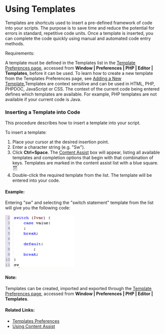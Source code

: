 # Using Templates

<!--context:using_templates-->

Templates are shortcuts used to insert a pre-defined framework of code into your scripts. The purpose is to save time and reduce the potential for errors in standard, repetitive code units. Once a template is inserted, you can complete the code quickly using manual and automated code entry methods.

Requirements:

A template must be defined in the Templates list in the [Template Preferences page](../032-reference/032-preferences/040-editor/064-templates.md), accessed from **Window | Preferences | PHP | Editor | Templates**, before it can be used. To learn how to create a new template from the Templates Preferences page, see [Adding a New Template.](../032-reference/032-preferences/040-editor/064-templates.md#Adding_new_templates)Templates are context sensitive and can be used in HTML, PHP, PHPDOC, JavaScript or CSS. The context of the current code being entered defines which templates are available. For example, PHP templates are not available if your current code is Java.

### Inserting a Template into Code

This procedure describes how to insert a template into your script.

<!--ref-start-->

To insert a template:

 1. Place your cursor at the desired insertion point.
 2. Enter a character string (e.g. "Sw").
 3. Click **Ctrl+Space**.   The [Content Assist](../008-getting_started/016-basic_tutorial/016-working_with_code_assist.md) box will appear, listing all available templates and completion options that begin with that combination of keys.  Templates are marked in the content assist list with a blue square. ![template_icon.png](images/template_icon.png "template_icon.png")
 4. Double-click the required template from the list.  The template will be entered into your code.

<!--ref-end-->

#### Example:

Entering "sw" and selecting the  "switch statement" template from the list will give you the following code:

![template_example.png](images/template_example.png "template_example.png")

<!--note-start-->

#### Note:

Templates can be created, imported and exported through the [Template Preferences page](../032-reference/032-preferences/040-editor/064-templates.md), accessed from **Window | Preferences | PHP | Editor | Templates**.

<!--note-end-->

<!--links-start-->

#### Related Links:

 * [Templates Preferences](../032-reference/032-preferences/040-editor/064-templates.md)
 * [Using Content Assist](024-using_code_assist.md)

<!--links-end-->
